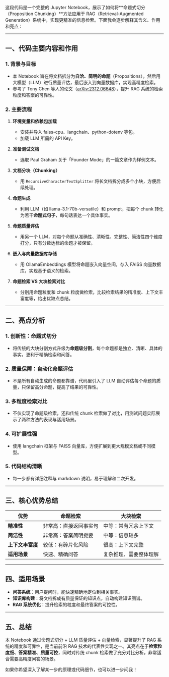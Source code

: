 这段代码是一个完整的 Jupyter Notebook，展示了如何将**命题式切分（Proposition Chunking）**方法应用于 RAG（Retrieval-Augmented Generation）系统中，实现更精准的信息检索。下面我会逐步解释其含义、作用和亮点：

---

## 一、代码主要内容和作用

### 1. **背景与目标**
- 本 Notebook 旨在将文档拆分为**自洽、简明的命题**（Propositions），然后用大模型（LLM）进行质量评估，最后嵌入到向量数据库，实现高精度检索。
- 参考了 Tony Chen 等人的论文（[arXiv:2312.06648](https://doi.org/10.48550/arXiv.2312.06648)），提升 RAG 系统的检索粒度和答案的可靠性。

### 2. **主要流程**

1. **环境变量和依赖包加载**
    - 安装并导入 faiss-cpu、langchain、python-dotenv 等包。
    - 加载 LLM 所需的 API Key。

2. **准备测试文档**
    - 选取 Paul Graham 关于「Founder Mode」的一篇文章作为样例文本。

3. **文档分块（Chunking）**
    - 用 `RecursiveCharacterTextSplitter` 将长文档拆分成多个小块，方便后续处理。

4. **命题生成**
    - 利用 LLM（如 llama-3.1-70b-versatile）和 prompt，把每个 chunk 转化为若干**命题式句子**，每句话表达一个具体事实。

5. **命题质量评估**
    - 用另一个 LLM，对每个命题从准确性、清晰性、完整性、简洁性四个维度打分，只有分数达标的命题才被保留。

6. **嵌入与向量数据库存储**
    - 用 OllamaEmbeddings 模型将命题嵌入向量空间，存入 FAISS 向量数据库，实现基于语义的检索。

7. **命题检索 VS 大块检索对比**
    - 分别用命题粒度和 chunk 粒度做检索，比较检索结果的精准度、上下文丰富度等，给出优缺点总结。

---

## 二、亮点分析

### 1. **创新性：命题式切分**
- 将传统的大块分割方式升级为**命题级分割**，每个命题都是独立、清晰、具体的事实，更利于精确检索和问答。

### 2. **质量保障：自动化命题评估**
- 不是所有自动生成的命题都靠谱，代码里引入了 LLM 自动评估每个命题的质量，只保留高分命题，提高了结果的可靠性。

### 3. **多粒度检索对比**
- 不仅实现了命题级检索，还和传统 chunk 检索做了对比，用测试问题实际展示了两种方法的表现与适用场景。

### 4. **可扩展性强**
- 使用 langchain 框架与 FAISS 向量库，方便扩展到更大规模文档或不同模型。

### 5. **代码结构清晰**
- 每一步都有详细注释与 markdown 说明，易于理解和二次开发。

---

## 三、核心优势总结

| 优势                | 命题检索                               | 大块检索                               |
|---------------------|----------------------------------------|----------------------------------------|
| **精准性**          | 非常高：直接返回事实句                 | 中等：常有冗余上下文                   |
| **简洁性**          | 非常高：答案简明扼要                   | 中等：信息较多                         |
| **上下文丰富度**    | 较低：有碎片化风险                     | 很高：上下文完整                       |
| **适用场景**        | 快速、精确问答                         | 复杂推理、需要整体理解                 |

---

## 四、适用场景

- **问答系统**：用户提问时，能快速精确地定位到相关事实。
- **知识库构建**：将文档拆成有质量保证的知识点，自动构建知识图谱。
- **RAG 系统优化**：提升检索的粒度和最终答案的可控性。

---

## 五、总结

本 Notebook 通过命题式切分 + LLM 质量评估 + 向量检索，显著提升了 RAG 系统的精度和可靠性，是当前前沿 RAG 技术的代表性实现之一。其亮点在于**检索粒度细、答案精准、质量可控**，同时对传统 chunk 检索做了充分对比分析，非常适合需要高精度问答的场景。

如果你希望深入了解某一步的原理或代码细节，也可以进一步问我！